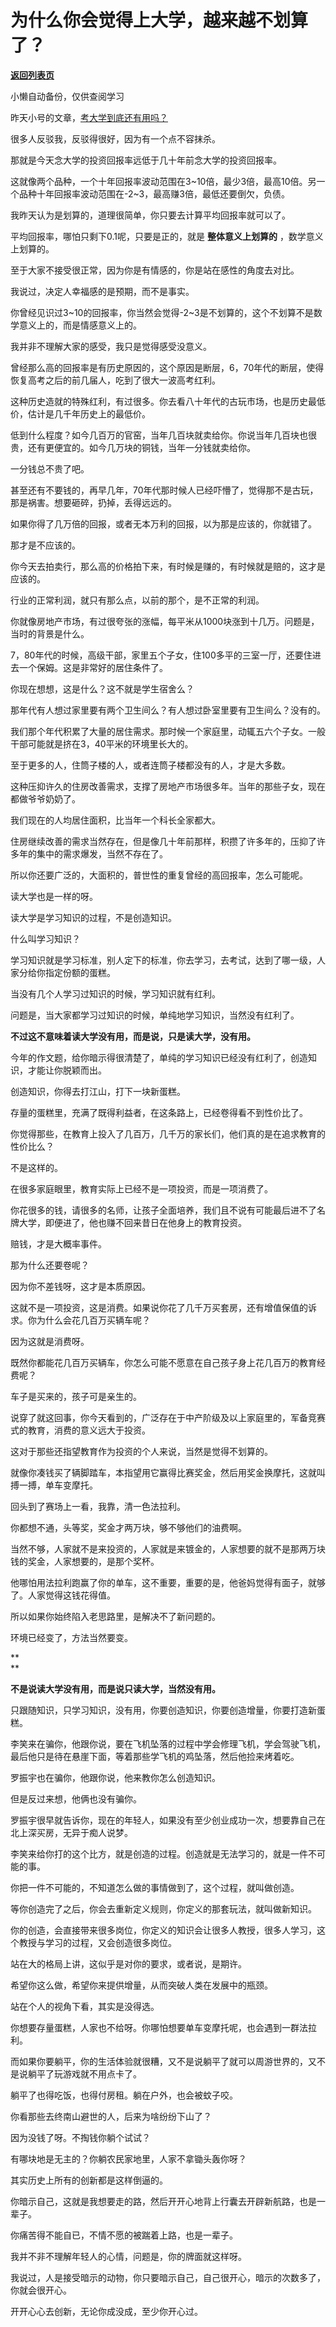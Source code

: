 # 为什么你会觉得上大学，越来越不划算了？

[**返回列表页**](/gzh/记忆承载)

小懒自动备份，仅供查阅学习

昨天小号的文章，[考大学到底还有用吗？](http://mp.weixin.qq.com/s?__biz=MzU3NDc5Nzc0NQ==&mid=2247517640&idx=1&sn=588e25b75d0e199841004aaade749c18&chksm=fd2e2716ca59ae00394ac3253ad5e3823a38699394b2ed8db48e65099f2200a47fad05174506&scene=21#wechat_redirect)  

  

很多人反驳我，反驳得很好，因为有一个点不容抹杀。

  

那就是今天念大学的投资回报率远低于几十年前念大学的投资回报率。

  

这就像两个品种，一个十年回报率波动范围在3~10倍，最少3倍，最高10倍。另一个品种十年回报率波动范围在-2~3，最高赚3倍，最低还要倒欠，负债。  

  

我昨天认为是划算的，道理很简单，你只要去计算平均回报率就可以了。  

  

平均回报率，哪怕只剩下0.1呢，只要是正的，就是 **整体意义上划算的** ，数学意义上划算的。

  

至于大家不接受很正常，因为你是有情感的，你是站在感性的角度去对比。  

  

我说过，决定人幸福感的是预期，而不是事实。

  

你曾经见识过3~10的回报率，你当然会觉得-2~3是不划算的，这个不划算不是数学意义上的，而是情感意义上的。  

  

我并非不理解大家的感受，我只是觉得感受没意义。  

  

曾经那么高的回报率是有历史原因的，这个原因是断层，6，70年代的断层，使得恢复高考之后的前几届人，吃到了很大一波高考红利。  

  

这种历史造就的特殊红利，有过很多。你去看八十年代的古玩市场，也是历史最低价，估计是几千年历史上的最低价。  

  

低到什么程度？如今几百万的官窑，当年几百块就卖给你。你说当年几百块也很贵，还有更便宜的。如今几万块的铜钱，当年一分钱就卖给你。

  

一分钱总不贵了吧。

  

甚至还有不要钱的，再早几年，70年代那时候人已经吓懵了，觉得那不是古玩，那是祸害。想要砸碎，扔掉，丢得远远的。

  

如果你得了几万倍的回报，或者无本万利的回报，以为那是应该的，你就错了。  

  

那才是不应该的。  

  

你今天去拍卖行，那么高的价格拍下来，有时候是赚的，有时候就是赔的，这才是应该的。  

  

行业的正常利润，就只有那么点，以前的那个，是不正常的利润。  

  

你就像房地产市场，有过很夸张的涨幅，每平米从1000块涨到十几万。问题是，当时的背景是什么。  

  

7，80年代的时候，高级干部，家里五个子女，住100多平的三室一厅，还要住进去一个保姆。这是非常好的居住条件了。  

  

你现在想想，这是什么？这不就是学生宿舍么？  

  

那年代有人想过家里要有两个卫生间么？有人想过卧室里要有卫生间么？没有的。  

  

我们那个年代积累了大量的居住需求。那时候一个家庭里，动辄五六个子女。一般干部可能就是挤在3，40平米的环境里长大的。  

  

至于更多的人，住筒子楼的人，或者连筒子楼都没有的人，才是大多数。

  

这种压抑许久的住房改善需求，支撑了房地产市场很多年。当年的那些子女，现在都做爷爷奶奶了。  

  

我们现在的人均居住面积，比当年一个科长全家都大。  

  

住房继续改善的需求当然存在，但是像几十年前那样，积攒了许多年的，压抑了许多年的集中的需求爆发，当然不存在了。  

  

所以你还要广泛的，大面积的，普世性的重复曾经的高回报率，怎么可能呢。

  

读大学也是一样的呀。

  

读大学是学习知识的过程，不是创造知识。  

  

什么叫学习知识？

  

学习知识就是学习标准，别人定下的标准，你去学习，去考试，达到了哪一级，人家分给你指定份额的蛋糕。

  

当没有几个人学习过知识的时候，学习知识就有红利。  

  

问题是，当大家都学习过知识的时候，单纯地学习知识，当然没有红利了。

  

 **不过这不意味着读大学没有用，而是说，只是读大学，没有用。**

  

今年的作文题，给你暗示得很清楚了，单纯的学习知识已经没有红利了，创造知识，才能让你脱颖而出。  

  

创造知识，你得去打江山，打下一块新蛋糕。

  

存量的蛋糕里，充满了既得利益者，在这条路上，已经卷得看不到性价比了。  

  

你觉得那些，在教育上投入了几百万，几千万的家长们，他们真的是在追求教育的性价比么？

  

不是这样的。  

  

在很多家庭眼里，教育实际上已经不是一项投资，而是一项消费了。  

  

你花很多的钱，请很多的名师，让孩子全面培养，我们且不说有可能最后进不了名牌大学，即便进了，他也赚不回来昔日在他身上的教育投资。  

  

赔钱，才是大概率事件。  

  

那为什么还要卷呢？  

  

因为你不差钱呀，这才是本质原因。

  

这就不是一项投资，这是消费。如果说你花了几千万买套房，还有增值保值的诉求。你为什么会花几百万买辆车呢？  

  

因为这就是消费呀。  

  

既然你都能花几百万买辆车，你怎么可能不愿意在自己孩子身上花几百万的教育经费呢？

  

车子是买来的，孩子可是亲生的。  

  

说穿了就这回事，你今天看到的，广泛存在于中产阶级及以上家庭里的，军备竞赛式的教育，消费的意义远大于投资。  

  

这对于那些还指望教育作为投资的个人来说，当然是觉得不划算的。  

  

就像你凑钱买了辆脚踏车，本指望用它赢得比赛奖金，然后用奖金换摩托，这就叫搏一搏，单车变摩托。

  

回头到了赛场上一看，我靠，清一色法拉利。  

  

你都想不通，头等奖，奖金才两万块，够不够他们的油费啊。  

  

当然不够，人家就不是来投资的，人家就是来镀金的，人家想要的就不是那两万块钱的奖金，人家想要的，是那个奖杯。  

  

他哪怕用法拉利跑赢了你的单车，这不重要，重要的是，他爸妈觉得有面子，就够了。人家觉得这钱花得值。  

  

所以如果你始终陷入老思路里，是解决不了新问题的。

  

环境已经变了，方法当然要变。

 **  
**

 **不是说读大学没有用，而是说只读大学，当然没有用。**

  

只跟随知识，只学习知识，没有用，你要创造知识，你要创造增量，你要打造新蛋糕。  

  

李笑来在骗你，他跟你说，要在飞机坠落的过程中学会修理飞机，学会驾驶飞机，最后他只是待在悬崖下面，等着那些学飞机的鸡坠落，然后他捡来烤着吃。  

  

罗振宇也在骗你，他跟你说，他来教你怎么创造知识。

  

但是反过来想，他俩也没有骗你。

  

罗振宇很早就告诉你，现在的年轻人，如果没有至少创业成功一次，想要靠自己在北上深买房，无异于痴人说梦。

  

李笑来给你打的这个比方，就是创造的过程。创造就是无法学习的，就是一件不可能的事。

  

你把一件不可能的，不知道怎么做的事情做到了，这个过程，就叫做创造。

  

等你创造完了之后，你会去重新定义规则，你定义的那套玩法，就叫做新知识。

  

你的创造，会直接带来很多岗位，你定义的知识会让很多人教授，很多人学习，这个教授与学习的过程，又会创造很多岗位。

  

站在大的格局上讲，这似乎是对你的要求，或者说，是期许。

  

希望你这么做，希望你来提供增量，从而突破人类在发展中的瓶颈。

  

站在个人的视角下看，其实是没得选。

  

你想要存量蛋糕，人家也不给呀。你哪怕想要单车变摩托呢，也会遇到一群法拉利。

  

而如果你要躺平，你的生活体验就很糟，又不是说躺平了就可以周游世界的，又不是说躺平了玩游戏就不用点卡了。

  

躺平了也得吃饭，也得付房租。躺在户外，也会被蚊子咬。  

  

你看那些去终南山避世的人，后来为啥纷纷下山了？  

  

因为没钱了呀。不掏钱你躺个试试？

  

有哪块地是无主的？你躺农民家地里，人家不拿锄头轰你呀？

  

其实历史上所有的创新都是这样倒逼的。

  

你暗示自己，这就是我想要走的路，然后开开心地背上行囊去开辟新航路，也是一辈子。

  

你痛苦得不能自已，不情不愿的被踹着上路，也是一辈子。

  

我并不非不理解年轻人的心情，问题是，你的牌面就这样呀。  

  

我说过，人是接受暗示的动物，你只要暗示自己，自己很开心，暗示的次数多了，你就会很开心。

  

开开心心去创新，无论你成没成，至少你开心过。

